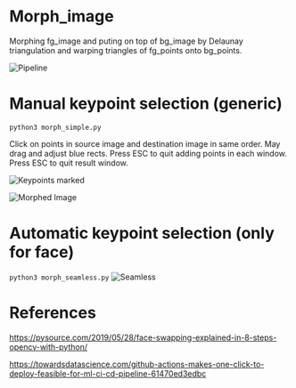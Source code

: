 # Morph_image
Morphing fg_image and puting on top of bg_image by Delaunay triangulation and warping triangles of fg_points onto bg_points.

![Pipeline](https://github.com/jerinka/Morph_image/workflows/Main/badge.svg?branch=main)


# Manual keypoint selection (generic)
```python3 morph_simple.py```

Click on points in source image and destination image in same order. May drag and adjust blue rects. Press ESC to quit adding points in each window. Press ESC to quit result window.

![Keypoints marked](images/marking.png)

![Morphed Image](images/morphed.png)

# Automatic keypoint selection (only for face)
```python3 morph_seamless.py```
![Seamless](images/seamless.png)


# References

https://pysource.com/2019/05/28/face-swapping-explained-in-8-steps-opencv-with-python/

https://towardsdatascience.com/github-actions-makes-one-click-to-deploy-feasible-for-ml-ci-cd-pipeline-61470ed3edbc